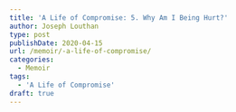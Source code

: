 ```yaml
---
title: 'A Life of Compromise: 5. Why Am I Being Hurt?'
author: Joseph Louthan
type: post
publishDate: 2020-04-15
url: /memoir/-a-life-of-compromise/
categories:
  - Memoir
tags:
  - 'A Life of Compromise'
draft: true
---
```


